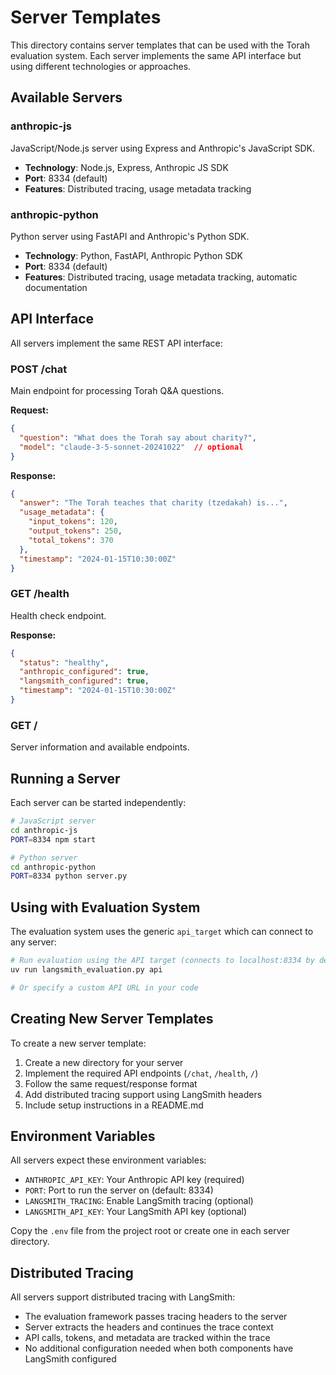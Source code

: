 # Server Templates

This directory contains server templates that can be used with the Torah evaluation system. Each server implements the same API interface but using different technologies or approaches.

## Available Servers

### anthropic-js
JavaScript/Node.js server using Express and Anthropic's JavaScript SDK.
- **Technology**: Node.js, Express, Anthropic JS SDK
- **Port**: 8334 (default)
- **Features**: Distributed tracing, usage metadata tracking

### anthropic-python  
Python server using FastAPI and Anthropic's Python SDK.
- **Technology**: Python, FastAPI, Anthropic Python SDK  
- **Port**: 8334 (default)
- **Features**: Distributed tracing, usage metadata tracking, automatic documentation

## API Interface

All servers implement the same REST API interface:

### POST /chat
Main endpoint for processing Torah Q&A questions.

**Request:**
```json
{
  "question": "What does the Torah say about charity?",
  "model": "claude-3-5-sonnet-20241022"  // optional
}
```

**Response:**
```json
{
  "answer": "The Torah teaches that charity (tzedakah) is...",
  "usage_metadata": {
    "input_tokens": 120,
    "output_tokens": 250,
    "total_tokens": 370
  },
  "timestamp": "2024-01-15T10:30:00Z"
}
```

### GET /health
Health check endpoint.

**Response:**
```json
{
  "status": "healthy",
  "anthropic_configured": true,
  "langsmith_configured": true,
  "timestamp": "2024-01-15T10:30:00Z"
}
```

### GET /
Server information and available endpoints.

## Running a Server

Each server can be started independently:

```bash
# JavaScript server
cd anthropic-js
PORT=8334 npm start

# Python server  
cd anthropic-python
PORT=8334 python server.py
```

## Using with Evaluation System

The evaluation system uses the generic `api_target` which can connect to any server:

```bash
# Run evaluation using the API target (connects to localhost:8334 by default)
uv run langsmith_evaluation.py api

# Or specify a custom API URL in your code
```

## Creating New Server Templates

To create a new server template:

1. Create a new directory for your server
2. Implement the required API endpoints (`/chat`, `/health`, `/`)
3. Follow the same request/response format
4. Add distributed tracing support using LangSmith headers
5. Include setup instructions in a README.md

## Environment Variables

All servers expect these environment variables:

- `ANTHROPIC_API_KEY`: Your Anthropic API key (required)
- `PORT`: Port to run the server on (default: 8334)
- `LANGSMITH_TRACING`: Enable LangSmith tracing (optional)
- `LANGSMITH_API_KEY`: Your LangSmith API key (optional)

Copy the `.env` file from the project root or create one in each server directory.

## Distributed Tracing

All servers support distributed tracing with LangSmith:
- The evaluation framework passes tracing headers to the server
- Server extracts the headers and continues the trace context
- API calls, tokens, and metadata are tracked within the trace
- No additional configuration needed when both components have LangSmith configured
